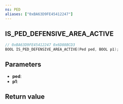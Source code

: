 ```yaml
---
ns: PED
aliases: ["0xBA63D9FE45412247"]
---
```

## IS_PED_DEFENSIVE_AREA_ACTIVE

```c
// 0xBA63D9FE45412247 0x6D88BCD3
BOOL IS_PED_DEFENSIVE_AREA_ACTIVE(Ped ped, BOOL p1);
```


## Parameters
* **ped**: 
* **p1**: 

## Return value
